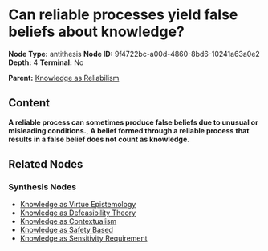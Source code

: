 # Can reliable processes yield false beliefs about knowledge?

**Node Type:** antithesis
**Node ID:** 9f4722bc-a00d-4860-8bd6-10241a63a0e2
**Depth:** 4
**Terminal:** No

**Parent:** [Knowledge as Reliabilism](knowledge-as-reliabilism-synthesis-3c1b877d-6a77-4be7-831e-44d019b4007a.md)

## Content

**A reliable process can sometimes produce false beliefs due to unusual or misleading conditions.**, **A belief formed through a reliable process that results in a false belief does not count as knowledge.**

## Related Nodes

### Synthesis Nodes

- [Knowledge as Virtue Epistemology](knowledge-as-virtue-epistemology-synthesis-87a35b12-600f-44c0-a79d-4ff81f1687ec.md)
- [Knowledge as Defeasibility Theory](knowledge-as-defeasibility-theory-synthesis-bd70591f-1b15-4043-a03d-6ba7323c0581.md)
- [Knowledge as Contextualism](knowledge-as-contextualism-synthesis-a5c1bba6-837d-481d-9986-30ce883206e3.md)
- [Knowledge as Safety Based](knowledge-as-safety-based-synthesis-9319f7b3-5be8-4fb3-af18-e09ee8ca8097.md)
- [Knowledge as Sensitivity Requirement](knowledge-as-sensitivity-requirement-synthesis-b21b5bee-2d51-4f75-a7d5-eee13df2ce57.md)
